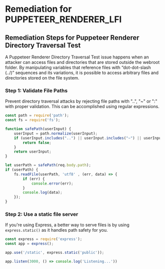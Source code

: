# Remediation for PUPPETEER_RENDERER_LFI

## Remediation Steps for Puppeteer Renderer Directory Traversal Test

A Puppeteer Renderer Directory Traversal Test issue happens when an attacker can access files and directories that are stored outside the webroot folder. By manipulating variables that reference files with “dot-dot-slash (../)” sequences and its variations, it is possible to access arbitrary files and directories stored on the file system.

### Step 1: Validate File Paths
Prevent directory traversal attacks by rejecting file paths with "..", "~" or ":" with proper validation. This can be accomplished using regular expressions.

```javascript
const path = require('path');
const fs = require('fs');

function safePath(userInput) {
    userInput = path.normalize(userInput);
    if (userInput.includes("..") || userInput.includes("~") || userInput.includes(":")) {
        return false;
    }
    return userInput;
}

let userPath = safePath(req.body.path);
if (userPath) {
    fs.readFile(userPath, 'utf8' , (err, data) => {
        if (err) {
            console.error(err);
        }
        console.log(data);
    });
}
```
### Step 2: Use a static file server
If you're using Express, a better way to serve files is by using `express.static()` as it handles path safety for you.

```javascript
const express = require('express');
const app = express();

app.use('/static', express.static('public'));

app.listen(3000, () => console.log('Listening...'))
```
